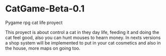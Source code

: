 # CatGame-Beta-0.1
Pygame rpg cat life proyect

This proyect is about control a cat in they day life, feeding it and doing the cat feel good, also you can hunt mouses to hearn money.
In nexts versions a shop system will be implemented to put in your cat cosmetics and also in the house, more maps on going too.
